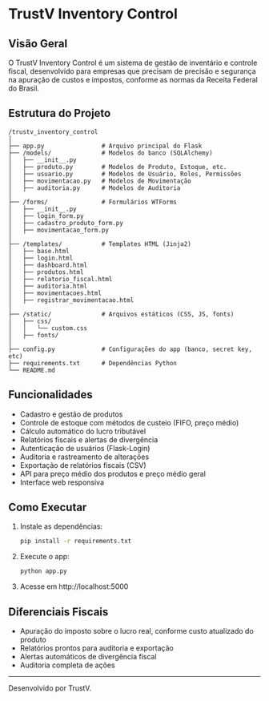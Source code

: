 # TrustV Inventory Control

## Visão Geral
O TrustV Inventory Control é um sistema de gestão de inventário e controle fiscal, desenvolvido para empresas que precisam de precisão e segurança na apuração de custos e impostos, conforme as normas da Receita Federal do Brasil.

## Estrutura do Projeto

```
/trustv_inventory_control
│
├── app.py                # Arquivo principal do Flask
├── /models/              # Modelos do banco (SQLAlchemy)
│   ├── __init__.py
│   ├── produto.py        # Modelos de Produto, Estoque, etc.
│   ├── usuario.py        # Modelos de Usuário, Roles, Permissões
│   ├── movimentacao.py   # Modelos de Movimentação
│   ├── auditoria.py      # Modelos de Auditoria
│
├── /forms/               # Formulários WTForms
│   ├── __init__.py
│   ├── login_form.py
│   ├── cadastro_produto_form.py
│   ├── movimentacao_form.py
│
├── /templates/           # Templates HTML (Jinja2)
│   ├── base.html
│   ├── login.html
│   ├── dashboard.html
│   ├── produtos.html
│   ├── relatorio_fiscal.html
│   ├── auditoria.html
│   ├── movimentacoes.html
│   ├── registrar_movimentacao.html
│
├── /static/              # Arquivos estáticos (CSS, JS, fonts)
│   ├── css/
│   │   └── custom.css
│   ├── fonts/
│
├── config.py             # Configurações do app (banco, secret key, etc)
├── requirements.txt      # Dependências Python
└── README.md
```

## Funcionalidades
- Cadastro e gestão de produtos
- Controle de estoque com métodos de custeio (FIFO, preço médio)
- Cálculo automático do lucro tributável
- Relatórios fiscais e alertas de divergência
- Autenticação de usuários (Flask-Login)
- Auditoria e rastreamento de alterações
- Exportação de relatórios fiscais (CSV)
- API para preço médio dos produtos e preço médio geral
- Interface web responsiva

## Como Executar
1. Instale as dependências:
   ```bash
   pip install -r requirements.txt
   ```
2. Execute o app:
   ```bash
   python app.py
   ```
3. Acesse em http://localhost:5000

## Diferenciais Fiscais
- Apuração do imposto sobre o lucro real, conforme custo atualizado do produto
- Relatórios prontos para auditoria e exportação
- Alertas automáticos de divergência fiscal
- Auditoria completa de ações

---
Desenvolvido por TrustV. 